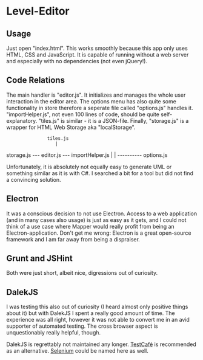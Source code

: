 # Level-Editor
## Usage
Just open "index.html".
This works smoothly because this app only uses HTML, CSS and JavaScript.
It is capable of running without a web server and especially with no dependencies (not even jQuery!).
## Code Relations
The main handler is "editor.js". It initializes and manages the whole user interaction in the editor area.
The options menu has also quite some functionality in store therefore a seperate file called "options.js"
handles it. "importHelper.js", not even 100 lines of code, should be quite self-explanatory. "tiles.js" is
similar - it is a JSON-file. Finally, "storage.js" is a wrapper for HTML Web Storage aka "localStorage".

                   tiles.js
                      |
storage.js --- editor.js --- importHelper.js
      |               |
      ---------- options.js

Unfortunately, it is absolutely not equally easy to generate UML or something similar as it is with C#.
I searched a bit for a tool but did not find a convincing solution.
## Electron
It was a conscious decision to not use Electron. Access to a web application (and in many cases also
usage) is just as easy as it gets, and I could not think of a use case where Mapper would really profit
from being an Electron-application.
Don't get me wrong: Electron is a great open-source framework and I am far away from being a dispraiser.
## Grunt and JSHint
Both were just short, albeit nice, digressions out of curiosity.
## DalekJS
I was testing this also out of curiosity (I heard almost only positive things about it) but with DalekJS I spent a really good amount of time.
The experience was all right, however it was not able to convert me in an avid supporter of automated testing.
The cross browser aspect is unquestionably really helpful, though.

DalekJS is regrettably not maintained any longer. [TestCafé](https://devexpress.github.io/testcafe/)
is recommended as an alternative. [Selenium](https://www.seleniumhq.org/) could be named here as well.
